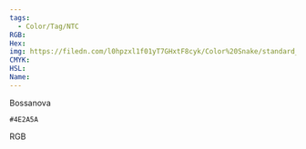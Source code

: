 ```yaml
---
tags:
  - Color/Tag/NTC
RGB:
Hex:
img: https://filedn.com/l0hpzxl1f01yT7GHxtF8cyk/Color%20Snake/standard_csv_to_svg/4E2A5A.svg
CMYK:
HSL:
Name:
---
```

Bossanova
```palette
#4E2A5A
```
RGB
